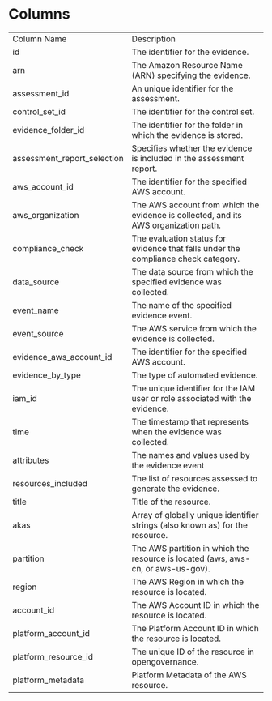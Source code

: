 # Columns  

<table>
	<tr><td>Column Name</td><td>Description</td></tr>
	<tr><td>id</td><td>The identifier for the evidence.</td></tr>
	<tr><td>arn</td><td>The Amazon Resource Name (ARN) specifying the evidence.</td></tr>
	<tr><td>assessment_id</td><td>An unique identifier for the assessment.</td></tr>
	<tr><td>control_set_id</td><td>The identifier for the control set.</td></tr>
	<tr><td>evidence_folder_id</td><td>The identifier for the folder in which the evidence is stored.</td></tr>
	<tr><td>assessment_report_selection</td><td>Specifies whether the evidence is included in the assessment report.</td></tr>
	<tr><td>aws_account_id</td><td>The identifier for the specified AWS account.</td></tr>
	<tr><td>aws_organization</td><td>The AWS account from which the evidence is collected, and its AWS organization path.</td></tr>
	<tr><td>compliance_check</td><td>The evaluation status for evidence that falls under the compliance check category.</td></tr>
	<tr><td>data_source</td><td>The data source from which the specified evidence was collected.</td></tr>
	<tr><td>event_name</td><td>The name of the specified evidence event.</td></tr>
	<tr><td>event_source</td><td>The AWS service from which the evidence is collected.</td></tr>
	<tr><td>evidence_aws_account_id</td><td>The identifier for the specified AWS account.</td></tr>
	<tr><td>evidence_by_type</td><td>The type of automated evidence.</td></tr>
	<tr><td>iam_id</td><td>The unique identifier for the IAM user or role associated with the evidence.</td></tr>
	<tr><td>time</td><td>The timestamp that represents when the evidence was collected.</td></tr>
	<tr><td>attributes</td><td>The names and values used by the evidence event</td></tr>
	<tr><td>resources_included</td><td>The list of resources assessed to generate the evidence.</td></tr>
	<tr><td>title</td><td>Title of the resource.</td></tr>
	<tr><td>akas</td><td>Array of globally unique identifier strings (also known as) for the resource.</td></tr>
	<tr><td>partition</td><td>The AWS partition in which the resource is located (aws, aws-cn, or aws-us-gov).</td></tr>
	<tr><td>region</td><td>The AWS Region in which the resource is located.</td></tr>
	<tr><td>account_id</td><td>The AWS Account ID in which the resource is located.</td></tr>
	<tr><td>platform_account_id</td><td>The Platform Account ID in which the resource is located.</td></tr>
	<tr><td>platform_resource_id</td><td>The unique ID of the resource in opengovernance.</td></tr>
	<tr><td>platform_metadata</td><td>Platform Metadata of the AWS resource.</td></tr>
</table>